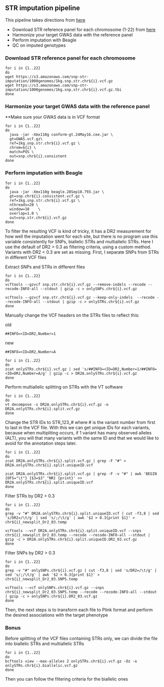 ## STR imputation pipeline
This pipeline takes directions from [here](http://gymreklab.com/2018/03/05/snpstr_imputation.html)
- Download STR reference panel for each chromosome (1-22) from [here](http://gymreklab.com/2018/03/05/snpstr_imputation.html)
- Harmonize your target GWAS data with the reference panel
- Perform imputation with Beagle
- QC on imputed genotypes

### Download STR reference panel for each chromosome
```
for i in {1..22}
do
wget https://s3.amazonaws.com/snp-str-imputation/1000genomes/1kg.snp.str.chr${i}.vcf.gz
wget https://s3.amazonaws.com/snp-str-imputation/1000genomes/1kg.snp.str.chr${i}.vcf.gz.tbi
done
```
### Harmonize your target GWAS data with the reference panel
**Make sure your GWAS data is in VCF format
```
for i in {1..22}
do
  java -jar -Xmx110g conform-gt.24May16.cee.jar \
  gt=GWAS.vcf.gz\
  ref=1kg.snp.str.chr${i}.vcf.gz \
  chrom=${i} \ 
  match=POS \ 
  out=snp.chr${i}.consistent
done
```
### Perform imputation with Beagle
```
for i in {1..22}
do
  java -jar -Xmx110g beagle.28Sep18.793.jar \
  gt=snp.chr${i}.consistent.vcf.gz \
  ref=1kg.snp.str.chr${i}.vcf.gz \
  nthreads=20 \
  window=10    \
  overlap=1.0 \
  out=snp.str.chr${i}.vcf.gz
done
```
To filter the resulting VCF is kind of tricky, it has a DR2 measurement for how well the imputation went for each site, but there is no program use this variable consistently for SNPs, biallelic STRs and multiallelic STRs. Here I use the default of DR2 > 0.3 as filtering criteria, using a custom method. Variants with DR2 < 0.3 are set as missing.
First, I separate SNPs from STRs in different VCF files

Extract SNPs and STRs in different files
```
for i in {1..22}
do
vcftools --gzvcf snp.str.chr${i}.vcf.gz --remove-indels --recode --recode-INFO-all --stdout | gzip -c > onlySNPs.chr${i}.vcf.gz

vcftools --gzvcf snp.str.chr${i}.vcf.gz --keep-only-indels  --recode --recode-INFO-all --stdout | gzip -c > onlySTRs.chr${i}.vcf.gz
done
```
Manually change the VCF headers on the STRs files to reflect this:

old
```
##INFO=<ID=DR2,Number=1
```
new
```
##INFO=<ID=DR2,Number=A
```
```
for i in {1..22}
do
zcat onlySTRs.chr${i}.vcf.gz | sed 's/##INFO=<ID=DR2,Number=1/##INFO=<ID=DR2,Number=A/g' | gzip -c > DR2A.onlySTRs.chr${i}.vcf.gz
done
```
Perform multiallelic splitting on STRs with the VT software
```
for i in {1..22}
do
vt decompose -s DR2A.onlySTRs.chr${i}.vcf.gz -o DR2A.onlySTRs.chr${i}.split.vcf.gz
done
```
Change the STR IDs to STR_123_# where # is the variant number from first to last in the VCF file. With this we can get unique IDs for each variants, because when multipliting occurs, if 1 variant has many observed alleles (ALT), you will that many variants with the same ID and that we would like to avoid for the annotation steps later.
```
for i in {1..22}
do
zcat DR2A.onlySTRs.chr${i}.split.vcf.gz | grep -F "#" > DR2A.onlySTRs.chr${i}.split.uniqueID.vcf

zcat DR2A.onlySTRs.chr${i}.split.vcf.gz | grep -F -v "#" | awk 'BEGIN {OFS="\t"} {$3=$3"_"NR} {print}' >> DR2A.onlySTRs.chr${i}.split.uniqueID.vcf
done
```
Filter STRs by DR2 > 0.3
```
for i in {1..22}
do
grep -v "#" DR2A.onlySTRs.chr${i}.split.uniqueID.vcf | cut -f3,8 | sed 's/DR2=/\t/g' | sed 's/;/\t/g' | awk '$2 > 0.3{print $1}' > chr${i}_newsplit_Dr2_03.temp 

vcftools --vcf DR2A.onlySTRs.chr${i}.split.uniqueID.vcf --snps chr${i}_newsplit_Dr2_03.temp --recode --recode-INFO-all --stdout | gzip -c > DR2A.onlySTRs.chr${i}.split.uniqueID.DR2_03.vcf.gz
done
```

Filter SNPs by DR2 > 0.3
```
for i in {1..22}
do
grep -v "#" onlySNPs.chr${i}.vcf.gz | cut -f3,8 | sed 's/DR2=/\t/g' | sed 's/;/\t/g' | awk '$2 > 0.3{print $1}' > chr${i}_newsplit_Dr2_03.SNPS.temp 

vcftools --vcf onlySNPs.chr${i}.vcf.gz --snps chr${i}_newsplit_Dr2_03.SNPS.temp --recode --recode-INFO-all --stdout | gzip -c > onlySNPs.chr${i}.DR2_03.vcf.gz
done
```

Then, the next steps is to transform each file to Plink format and perform the desired associations with the target phenotype

### Bonus
Before splitting of the VCF files containing STRs only, we can divide the file into biallelic STRs and multiallelic STRs
```
for i in {1..22}
do
bcftools view --max-alleles 2 onlySTRs.chr${i}.vcf.gz -Oz -o onlySTRs.chr${i}.biallelic.vcf.gz
done
```
Then you can follow the filtering criteria for the biallelic ones
